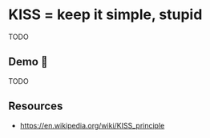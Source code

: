 # KISS = keep it simple, stupid

TODO

## Demo 🎉

TODO

## Resources

* <https://en.wikipedia.org/wiki/KISS_principle>
